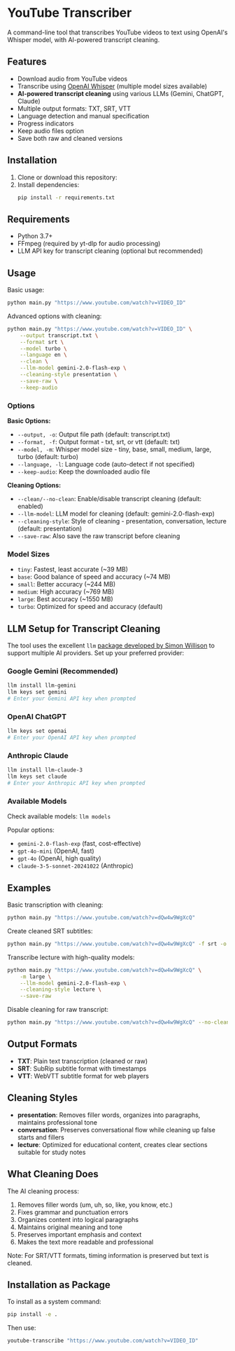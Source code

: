 # YouTube Transcriber

A command-line tool that transcribes YouTube videos to text using OpenAI's Whisper model, with AI-powered transcript cleaning.

## Features

- Download audio from YouTube videos
- Transcribe using [OpenAI Whisper](https://github.com/openai/whisper) (multiple model sizes available)
- **AI-powered transcript cleaning** using various LLMs (Gemini, ChatGPT, Claude)
- Multiple output formats: TXT, SRT, VTT
- Language detection and manual specification
- Progress indicators
- Keep audio files option
- Save both raw and cleaned versions

## Installation

1. Clone or download this repository:
2. Install dependencies:
   ```bash
   pip install -r requirements.txt
   ```

## Requirements

- Python 3.7+
- FFmpeg (required by yt-dlp for audio processing)
- LLM API key for transcript cleaning (optional but recommended)

## Usage

Basic usage:
```bash
python main.py "https://www.youtube.com/watch?v=VIDEO_ID"
```

Advanced options with cleaning:
```bash
python main.py "https://www.youtube.com/watch?v=VIDEO_ID" \
    --output transcript.txt \
    --format srt \
    --model turbo \
    --language en \
    --clean \
    --llm-model gemini-2.0-flash-exp \
    --cleaning-style presentation \
    --save-raw \
    --keep-audio
```

### Options

**Basic Options:**
- `--output, -o`: Output file path (default: transcript.txt)
- `--format, -f`: Output format - txt, srt, or vtt (default: txt)
- `--model, -m`: Whisper model size - tiny, base, small, medium, large, turbo (default: turbo)
- `--language, -l`: Language code (auto-detect if not specified)
- `--keep-audio`: Keep the downloaded audio file

**Cleaning Options:**
- `--clean/--no-clean`: Enable/disable transcript cleaning (default: enabled)
- `--llm-model`: LLM model for cleaning (default: gemini-2.0-flash-exp)
- `--cleaning-style`: Style of cleaning - presentation, conversation, lecture (default: presentation)
- `--save-raw`: Also save the raw transcript before cleaning

### Model Sizes

- `tiny`: Fastest, least accurate (~39 MB)
- `base`: Good balance of speed and accuracy (~74 MB)
- `small`: Better accuracy (~244 MB)
- `medium`: High accuracy (~769 MB)
- `large`: Best accuracy (~1550 MB)
- `turbo`: Optimized for speed and accuracy (default)

## LLM Setup for Transcript Cleaning

The tool uses the excellent `llm` [package developed by Simon Willison](https://github.com/simonw/llm) to support multiple AI providers. Set up your preferred provider:

### Google Gemini (Recommended)
```bash
llm install llm-gemini
llm keys set gemini
# Enter your Gemini API key when prompted
```

### OpenAI ChatGPT
```bash
llm keys set openai
# Enter your OpenAI API key when prompted
```

### Anthropic Claude
```bash
llm install llm-claude-3
llm keys set claude
# Enter your Anthropic API key when prompted
```

### Available Models
Check available models: `llm models`

Popular options:
- `gemini-2.0-flash-exp` (fast, cost-effective)
- `gpt-4o-mini` (OpenAI, fast)
- `gpt-4o` (OpenAI, high quality)
- `claude-3-5-sonnet-20241022` (Anthropic)

## Examples

Basic transcription with cleaning:
```bash
python main.py "https://www.youtube.com/watch?v=dQw4w9WgXcQ"
```

Create cleaned SRT subtitles:
```bash
python main.py "https://www.youtube.com/watch?v=dQw4w9WgXcQ" -f srt -o subtitles.srt
```

Transcribe lecture with high-quality models:
```bash
python main.py "https://www.youtube.com/watch?v=dQw4w9WgXcQ" \
    -m large \
    --llm-model gemini-2.0-flash-exp \
    --cleaning-style lecture \
    --save-raw
```

Disable cleaning for raw transcript:
```bash
python main.py "https://www.youtube.com/watch?v=dQw4w9WgXcQ" --no-clean
```

## Output Formats

- **TXT**: Plain text transcription (cleaned or raw)
- **SRT**: SubRip subtitle format with timestamps
- **VTT**: WebVTT subtitle format for web players

## Cleaning Styles

- **presentation**: Removes filler words, organizes into paragraphs, maintains professional tone
- **conversation**: Preserves conversational flow while cleaning up false starts and fillers  
- **lecture**: Optimized for educational content, creates clear sections suitable for study notes

## What Cleaning Does

The AI cleaning process:
1. Removes filler words (um, uh, so, like, you know, etc.)
2. Fixes grammar and punctuation errors
3. Organizes content into logical paragraphs
4. Maintains original meaning and tone
5. Preserves important emphasis and context
6. Makes the text more readable and professional

Note: For SRT/VTT formats, timing information is preserved but text is cleaned.

## Installation as Package

To install as a system command:
```bash
pip install -e .
```

Then use:
```bash
youtube-transcribe "https://www.youtube.com/watch?v=VIDEO_ID"
```